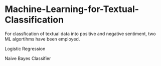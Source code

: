 # Machine-Learning-for-Textual-Classification

For classfication of textual data into positive and negative sentiment, two ML algortihms have been employed.

Logistic Regression

Naive Bayes Classifier
